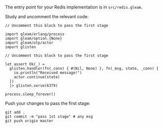 The entry point for your Redis implementation is in `src/redis.gleam`.

Study and uncomment the relevant code: 

```gleam
// Uncomment this block to pass the first stage

import gleam/erlang/process
import gleam/option.{None}
import gleam/otp/actor
import glisten
```

```gleam
// Uncomment this block to pass the first stage

let assert Ok(_) =
  glisten.handler(fn(_conn) { #(Nil, None) }, fn(_msg, state, _conn) {
    io.println("Received message!")
    actor.continue(state)
  })
  |> glisten.serve(6379)

process.sleep_forever()
```

Push your changes to pass the first stage:

```
git add .
git commit -m "pass 1st stage" # any msg
git push origin master
```
